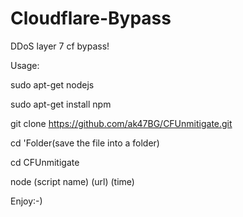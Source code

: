 # Cloudflare-Bypass
DDoS layer 7 cf bypass!

Usage:

sudo apt-get nodejs

sudo apt-get install npm

git clone https://github.com/ak47BG/CFUnmitigate.git

cd 'Folder(save the file into a folder)

cd CFUnmitigate

node (script name) (url) (time)

Enjoy:-)

